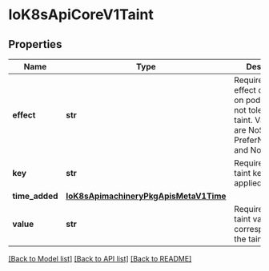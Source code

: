 # IoK8sApiCoreV1Taint

## Properties
Name | Type | Description | Notes
------------ | ------------- | ------------- | -------------
**effect** | **str** | Required. The effect of the taint on pods that do not tolerate the taint. Valid effects are NoSchedule, PreferNoSchedule and NoExecute. | 
**key** | **str** | Required. The taint key to be applied to a node. | 
**time_added** | [**IoK8sApimachineryPkgApisMetaV1Time**](IoK8sApimachineryPkgApisMetaV1Time.md) |  | [optional] 
**value** | **str** | Required. The taint value corresponding to the taint key. | [optional] 

[[Back to Model list]](../README.md#documentation-for-models) [[Back to API list]](../README.md#documentation-for-api-endpoints) [[Back to README]](../README.md)

